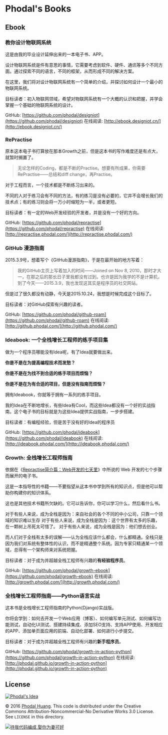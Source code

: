Phodal's Books
===


Ebook
---

### 教你设计物联网系统

这是由我的毕业设计延伸出来的一本电子书、APP。

设计物联网系统是件有意思的事情，它需要考虑到软件、硬件、通讯等多个不同方面。通过探索不同的语言，不同的框架，从而形成不同的解决方案。

在这里，我们将对设计物联网系统有一个简单的介绍，并探讨如何设计一个最小的物联网系统。

目标读者：初入物联网领域，希望对物联网系统有一个大概的认识和把握，并学会掌握一个基础的物联网系统的设计。

GitHub: [https://github.com/phodal/designiot](https://github.com/phodal/designiot)
在线阅读: [http://ebook.designiot.cn/](http://ebook.designiot.cn/)


### RePractise

原本这本电子书打算放在那本Growth之前，但是这本书的写作难度还是有点大，就暂时搁置了。

> 无论怎样的Coding，都是不断的Practise。想要有所成果，你需要RePractise——总结和diff change，再Practise。

对于工程而言，一个技术都是不断练习出来的。

不同的人对于练习会有不同的方法，有的练习是没有必要的，它并不会增长我们的技术点；有的练习则会将一万小时缩短为一半，或者更短。

目标读者：有一定的Web开发经验的开发者，并是没有一个好的方向。

GitHub: [https://github.com/phodal/repractise](https://github.com/phodal/repractise)
在线阅读: [http://repractise.phodal.com/](http://repractise.phodal.com/)

### GitHub 漫游指南

2015.3.9号，想着写个《GitHub漫游指南》，于是在最开始的地方写着：

> 我的GitHub主页上写着加入的时间——Joined on Nov 8, 2010，那时才大一，在那之后的那长日子里我都没有过到。也许是因为我学的不是计算机，到了今天——2015.3.9，我也发现这其实是程序员的社交网站。

但是过了很久都没有动静，今天是2015.10.24，我想是时候完成这个目标了。

目标读者：对GitHub探索有兴趣的读者。

GitHub: [https://github.com/phodal/github-roam](https://github.com/phodal/github-roam)
在线阅读: [http://github.phodal.com/](http://github.phodal.com/)

### Ideabook: 一个全栈增长工程师的练手项目集

做为一个程序员哪能没有Idea呢，有了Idea就要做出来。

**你是不是在为提高编程技术而发愁？**

**你是不是在为找不到合适的练手项目而烦恼？**

**你是不是在为有合适的项目，但是没有指南而烦恼？**

拥有Ideabook，你就等于拥有一系列的练手项目。

我的Idea在不断地增长，有些Idea有Cool，而这些Idea都没有一个好的实战指南。这个电子书的目标就是为这些Idea提供实战指南，一步步搭建。

目标读者：有编程经验，但是苦于没有好的Idea的程序员

GitHub: [https://github.com/phodal/ideabook](https://github.com/phodal/ideabook)
在线阅读: [http://ideabook.phodal.com/](http://ideabook.phodal.com/)

### Growth: 全栈增长工程师指南

依据在《[Repractise简介篇：Web开发的七天里](http://mp.weixin.qq.com/s?__biz=MjM5Mjg4NDMwMA==&mid=403171959&idx=1&sn=08f0717e2306efd7d80c8bb603e644d0#rd)》中所说的 Web 开发的七个步骤而展开的电子书。

这是一本指导性的书籍——不要指望从这本书中学到所有的知识点，但是他可以帮助你构建你的知识体系。

这也是其他技术书籍所欠缺的。它可以告诉你，你可以学习什么，然后看什么书。

对于有些人来说，成为全栈是因为：来自社会的各个不同的中小公司，只靠一个领域的知识难以生存 对于有些人来说，成为全栈是因为：这个世界有太多的乐趣，在一颗树上吊死太可惜了。 对于有些人来说，成为全栈是因为：他们想去创业。

而人们对于全栈有太多的误解——认为全栈应该什么都会，什么都精通。全栈只是因为我们对系统有整体性的认识，而不是精通整个系统。因为专家只精通某一个领域，总得有一个架构师来对系统把握。

目标读者：对于成为并超越全栈工程师有兴趣的**有经验程序员**。

GitHub: [https://github.com/phodal/growth-ebook](https://github.com/phodal/growth-ebook)
在线阅读: [http://growth.phodal.com/](http://growth.phodal.com/)

### 全栈增长工程师指南——Python语言实战

这本书是全栈增长工程师指南的Python(Django)实战版。

你将会学到：如何去开发一个Web应用（博客）、如何编写单元测试、如何编写功能测试，自动化UI测试、搭建持续集成、添加SEO支持、支持APP使用、开发相应的APP、添加单页面应用的前端、自动化部署、如何进行小步提交。

目标读者：对于成为并超越全栈工程师有兴趣的**新手程序员**。

GitHub: [https://github.com/phodal/growth-in-action-python](https://github.com/phodal/growth-in-action-python)
在线阅读: [http://phodal.github.io/growth-in-action-python](http://phodal.github.io/growth-in-action-python)


License
---

[![Phodal's Idea](http://brand.phodal.com/shields/idea-small.svg)](http://ideas.phodal.com/)

© 2016 [Phodal Huang](https://www.phodal.com). This code is distributed under the Creative Commons Attribution-Noncommercial-No Derivative Works 3.0  License. See `LICENSE` in this directory.

[![待我代码编成,娶你为妻可好](http://brand.phodal.com/slogan/slogan.svg)](http://www.xuntayizhan.com/person/ji-ke-ai-qing-zhi-er-shi-dai-wo-dai-ma-bian-cheng-qu-ni-wei-qi-ke-hao-wan/)

